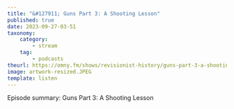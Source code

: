 ```yaml
---
title: "&#127911; Guns Part 3: A Shooting Lesson"
published: true
date: 2023-09-27-03-51
taxonomy:
    category:
        - stream
    tag:
        - podcasts
theurl: https://omny.fm/shows/revisionist-history/guns-part-3-a-shooting-lesson
image: artwork-resized.JPEG
template: listen
---
```


Episode summary: Guns Part 3: A Shooting Lesson
